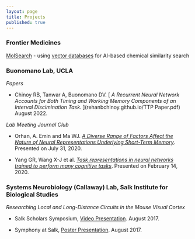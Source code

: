 ```yaml
---
layout: page
title: Projects
published: true
---
```

### Frontier Medicines
[MolSearch](https://molsearch.streamlit.app) - using [vector databases](https://www.pinecone.io/customers/frontier-medicines/) for AI-based chemical similarity search

### Buonomano Lab, UCLA
_Papers_
- Chinoy RB, Tanwar A, Buonomano DV. [ _A Recurrent Neural Network Accounts for Both Timing and Working Memory Components of an Interval Discimination Task._ ](rehanbchinoy.github.io/TTP Paper.pdf) August 2022.

_Lab Meeting Journal Club_

- Orhan, A. Emin and Ma WJ. [_A Diverse Range of Factors Affect the Nature of Neural Representations Underlying Short-Term Memory_](rehanbchinoy.github.io/Orhan_Ma_Sequentiality_STM.pdf). Presented on July 31, 2020.

- Yang GR, Wang X-J et al. [_Task representations in neural networks trained to perform many cognitive tasks_](rehanbchinoy.github.io/Yang_Wang_Task_Representations.pdf). Presented on February 14, 2020.


### Systems Neurobiology (Callaway) Lab, Salk Institute for Biological Studies


_Researching Local and Long-Distance Circuits in the Mouse Visual Cortex_ 

- Salk Scholars Symposium, [Video Presentation](https://www.youtube.com/watch?v=e9wlPSK0rc8). August 2017.
    
- Symphony at Salk, [Poster Presentation](rehanbchinoy.github.io/salkposter.pdf). August 2017.
